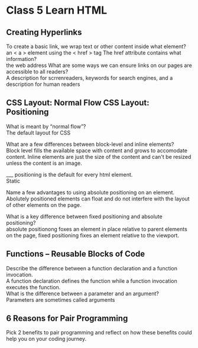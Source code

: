 # Class 5 Learn HTML

## Creating Hyperlinks

To create a basic link, we wrap text or other content inside what element?  
an < a > element using the < href > tag
The href attribute contains what information?  
the web address 
What are some ways we can ensure links on our pages are accessible to all readers?  
A description for scrrenreaders, keywords for search engines, and a description for human readers

## CSS Layout: Normal Flow CSS Layout: Positioning

What is meant by “normal flow”?  
The default layout for CSS  

What are a few differences between block-level and inline elements?  
Block level fills the available space with content and grows to accomodate content. Inline elements are just the size of the content and can't be resized unless the content is an image.  

___ positioning is the default for every html element.  
Static  

Name a few advantages to using absolute positioning on an element.  
Abolutely positioned elements can float and do not interfere with the layout of other elements on the page.  

What is a key difference between fixed positioning and absolute positioning?  
absolute positionong foxes an element in place relative to parent elements on the page, fixed positioning fixes an element relative to the viewport.  

## Functions – Reusable Blocks of Code

Describe the difference between a function declaration and a function invocation.  
A function declaration defines the function while a function invocation executes the function.  
What is the difference between a parameter and an argument?  
Parameters are sometimes called arguments


## 6 Reasons for Pair Programming

Pick 2 benefits to pair programming and reflect on how these benefits could help you on your coding journey.  

